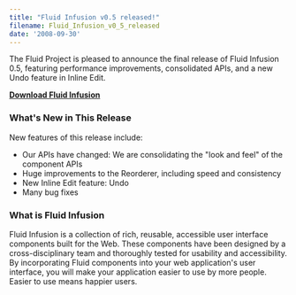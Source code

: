 ```yaml
---
title: "Fluid Infusion v0.5 released!"
filename: Fluid_Infusion_v0_5_released
date: '2008-09-30'
---
```

The Fluid Project is pleased to announce the final release of Fluid Infusion 0.5,
featuring performance improvements, consolidated APIs, and a new Undo feature in Inline Edit.

**[Download Fluid Infusion](https://github.com/fluid-project/infusion)**

### What&#39;s New in This Release

New features of this release include:

- Our APIs have changed: We are consolidating the &quot;look and feel&quot; of the component APIs
- Huge improvements to the Reorderer, including speed and consistency
- New Inline Edit feature: Undo
- Many bug fixes

### What is Fluid Infusion

Fluid Infusion is a collection of rich, reusable, accessible user interface components built for the Web.
These components have been designed by a cross-disciplinary team and thoroughly tested for usability and
accessibility. By incorporating Fluid components into your web application&#39;s user interface, you will
make your application easier to use by more people. Easier to use means happier users.
